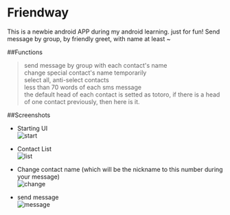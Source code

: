 Friendway
=========
This is a newbie android APP during my android learning. just for fun!
Send message by group, by friendly greet, with name at least ~
  
  
##Functions
>  send message by group with each contact's name  
>  change special contact's name temporarily  
>  select all, anti-select contacts  
>  less than 70 words of each sms message  
>  the default head of each contact is setted as totoro, if there is a head of one contact previously, then here is it.  

##Screenshots
* Starting UI  
![start](https://raw.github.com/Zuckonit/Friendway/master/.screenshots/start.jpg)
  
* Contact List  
![list](https://raw.github.com/Zuckonit/Friendway/master/.screenshots/list.jpg)
  
* Change contact name (which will be the nickname to this number during your message)  
![change](https://raw.github.com/Zuckonit/Friendway/master/.screenshots/changename.jpg)
  
* send message  
![message](https://raw.github.com/Zuckonit/Friendway/master/.screenshots/send.jpg)


